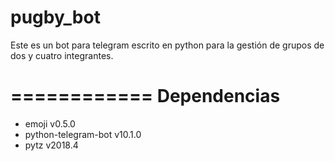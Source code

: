 pugby_bot
===================
Este es un bot para telegram escrito en python para la gestión de grupos de dos y cuatro integrantes.

============
Dependencias
============
- emoji v0.5.0
- python-telegram-bot v10.1.0
- pytz v2018.4
